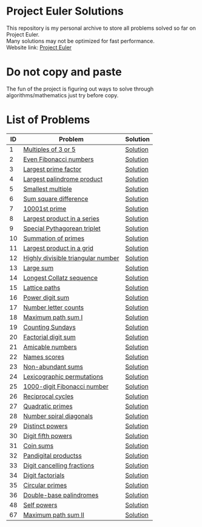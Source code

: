 # Project Euler Solutions
This repository is my personal archive to store all problems solved so far on Project Euler.<br />
Many solutions may not be optimized for fast performance. <br />
Website link: [Project Euler](https://projecteuler.net/) 
# Do not copy and paste
The fun of the project is figuring out ways to solve through algorithms/mathematics just try before copy.
# List of Problems
| ID | Problem | Solution |
| ---- |----|----|
| 1 | [Multiples of 3 or 5](https://projecteuler.net/problem=1) | [Solution](/problem1/problem1.py) |
| 2 | [Even Fibonacci numbers](https://projecteuler.net/problem=2) | [Solution](/problem2/problem2.py) |
| 3 | [Largest prime factor](https://projecteuler.net/problem=3) | [Solution](/problem3/problem3.py) |
| 4 | [Largest palindrome product](https://projecteuler.net/problem=4) | [Solution](/problem4/problem4.py) |
| 5 | [Smallest multiple](https://projecteuler.net/problem=5) | [Solution](/problem5/problem5.py) |
| 6 | [Sum square difference](https://projecteuler.net/problem=6) | [Solution](/problem6/problem6.py) |
| 7 | [10001st prime](https://projecteuler.net/problem=7) | [Solution](/problem7/problem7.py) |
| 8 | [Largest product in a series](https://projecteuler.net/problem=8) | [Solution](/problem8/problem8.py) |
| 9 | [Special Pythagorean triplet](https://projecteuler.net/problem=9) | [Solution](/problem9/problem9.py) |
| 10 | [Summation of primes](https://projecteuler.net/problem=10) | [Solution](/problem10/problem10.py) |
| 11 | [Largest product in a grid](https://projecteuler.net/problem=11) | [Solution](/problem11/problem11.py) |
| 12 | [Highly divisible triangular number](https://projecteuler.net/problem=12) | [Solution](/problem12/problem12.py) |
| 13 | [Large sum](https://projecteuler.net/problem=13) | [Solution](/problem13/problem13.py) |
| 14 | [Longest Collatz sequence](https://projecteuler.net/problem=14) | [Solution](/problem14/problem14.py) |
| 15 | [Lattice paths](https://projecteuler.net/problem=15) | [Solution](/problem15/problem15.py) |
| 16 | [Power digit sum](https://projecteuler.net/problem=16) | [Solution](/problem16/problem16.py) |
| 17 | [Number letter counts](https://projecteuler.net/problem=17) | [Solution](/problem17/problem17.py) |
| 18 | [Maximum path sum I](https://projecteuler.net/problem=18) | [Solution](/problem18/problem18.py) |
| 19 | [Counting Sundays](https://projecteuler.net/problem=19) | [Solution](/problem19/problem19.py) |
| 20 | [Factorial digit sum](https://projecteuler.net/problem=20) | [Solution](/problem20/problem20.py) |
| 21 | [Amicable numbers](https://projecteuler.net/problem=21) | [Solution](/problem21/problem21.py) |
| 22 | [Names scores](https://projecteuler.net/problem=22) | [Solution](/problem22/problem22.py) |
| 23 | [Non-abundant sums](https://projecteuler.net/problem=23) | [Solution](/problem23/problem23.py) |
| 24 | [Lexicographic permutations](https://projecteuler.net/problem=24) | [Solution](/problem24/problem24.py) |
| 25 | [1000-digit Fibonacci number](https://projecteuler.net/problem=25) | [Solution](/problem25/problem25.py) |
| 26 | [Reciprocal cycles](https://projecteuler.net/problem=26) | [Solution](/problem26/problem26.py) |
| 27 | [Quadratic primes](https://projecteuler.net/problem=27) | [Solution](/problem26/problem27.py) |
| 28 | [Number spiral diagonals](https://projecteuler.net/problem=28) | [Solution](/problem28/problem28.py) |
| 29 | [Distinct powers](https://projecteuler.net/problem=29) | [Solution](/problem29/problem29.py) |
| 30 | [Digit fifth powers](https://projecteuler.net/problem=30) | [Solution](/problem30/problem30.py) |
| 31 | [Coin sums](https://projecteuler.net/problem=31) | [Solution](/problem31/problem31.py) |
| 32 | [Pandigital productss](https://projecteuler.net/problem=32) | [Solution](/problem32/problem32.py) |
| 33 | [Digit cancelling fractions](https://projecteuler.net/problem=33) | [Solution](/problem33/problem33.py) |
| 34 | [Digit factorials](https://projecteuler.net/problem=34) | [Solution](/problem34/problem34.py) |
| 35 | [Circular primes](https://projecteuler.net/problem=35) | [Solution](/problem35/problem35.py) |
| 36 | [Double-base palindromes](https://projecteuler.net/problem=36) | [Solution](/problem36/problem36.py) |
| 48 | [Self powers](https://projecteuler.net/problem=48) | [Solution](/problem48/problem48.py) |
| 67 | [Maximum path sum II](https://projecteuler.net/problem=67) | [Solution](/problem67/problem67.py) |
